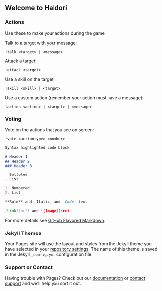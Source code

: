 ## Welcome to Haldori

### Actions

Use these to make your actions during the game

Talk to a target with your message:
```
!talk <target> | <message>
```

Attack a target:
```
!attack <target>
```

Use a skill on the target:
```
!skill <skill> | <target>
```

Use a custom action (remember your action must have a message):
```
!action <action> | <target> | <message>
```

### Voting
Vote on the actions that you see on screen:
```
!vote <actiontype> <number>
```

```markdown
Syntax highlighted code block

# Header 1
## Header 2
### Header 3

- Bulleted
- List

1. Numbered
2. List

**Bold** and _Italic_ and `Code` text

[Link](url) and ![Image](src)
```

For more details see [GitHub Flavored Markdown](https://guides.github.com/features/mastering-markdown/).

### Jekyll Themes

Your Pages site will use the layout and styles from the Jekyll theme you have selected in your [repository settings](https://github.com/fluffsmckenzie/Haldori/settings). The name of this theme is saved in the Jekyll `_config.yml` configuration file.

### Support or Contact

Having trouble with Pages? Check out our [documentation](https://help.github.com/categories/github-pages-basics/) or [contact support](https://github.com/contact) and we’ll help you sort it out.
